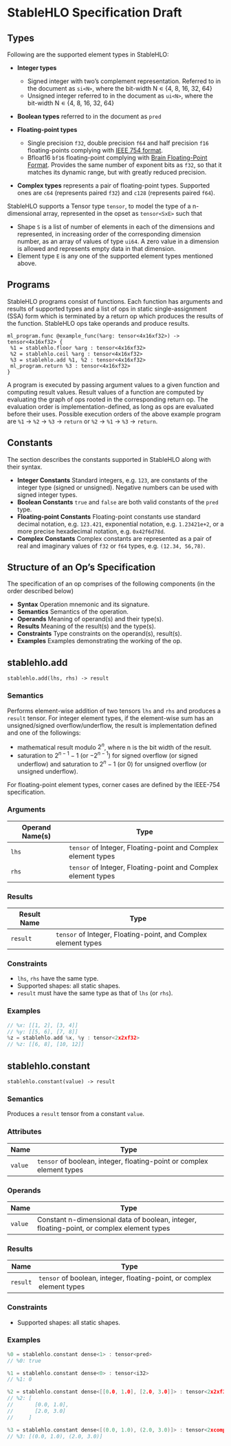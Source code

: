 # StableHLO Specification Draft

## Types

Following are the supported element types in StableHLO:

  * **Integer types**

    * Signed integer with two’s complement representation. Referred to in the
    document as `si<N>`, where the bit-width N ∊ {4, 8, 16, 32, 64}
    * Unsigned integer referred to in the document as `ui<N>`, where the
    bit-width N ∊ {4, 8, 16, 32, 64}
  * **Boolean types** referred to in the document as `pred`
  * **Floating-point types**
    * Single precision `f32`, double precision `f64` and half precision `f16`
    floating-points complying with [IEEE 754
    format](https://ieeexplore.ieee.org/document/8766229).
    * Bfloat16 `bf16` floating-point complying with [Brain Floating-Point Format](https://cloud.google.com/blog/products/ai-machine-learning/bfloat16-the-secret-to-high-performance-on-cloud-tpus).
    Provides the same number of exponent bits as `f32`, so that it matches its
    dynamic range, but with greatly reduced precision.
 * **Complex types** represents a pair of floating-point types. Supported ones
 are `c64` (represents paired `f32`) and `c128` (represents paired `f64`).

StableHLO supports a Tensor type `tensor`, to model the type of a n-dimensional
array, represented in the opset as `tensor<SxE>` such that

  * Shape `S` is a list of number of elements in each of the dimensions and
  represented, in increasing order of the corresponding dimension number, as an
  array of values of type `ui64`. A zero value in a dimension is allowed and
  represents empty data in that dimension.
  * Element type `E` is any one of the supported element types mentioned above.

## Programs

StableHLO programs consist of functions. Each function has arguments and results
of supported types and a list of ops in static single-assignment (SSA) form
which is terminated by a return op which produces the results of the function.
StableHLO ops take operands and produce results.

```
ml_program.func @example_func(%arg: tensor<4x16xf32>) -> tensor<4x16xf32> {
 %1 = stablehlo.floor %arg : tensor<4x16xf32>
 %2 = stablehlo.ceil %arg : tensor<4x16xf32>
 %3 = stablehlo.add %1, %2 : tensor<4x16xf32>
 ml_program.return %3 : tensor<4x16xf32>
}
```

A program is executed by passing argument values to a given function and
computing result values. Result values of a function are computed by evaluating
the graph of ops rooted in the corresponding return op. The evaluation order is
implementation-defined, as long as ops are evaluated before their uses. Possible
execution orders of the above example program are `%1` → `%2` → `%3` → `return`
or `%2` → `%1` → `%3` → `return`.

## Constants

The section describes the constants supported in StableHLO along with their
syntax.

  * **Integer Constants** Standard integers, e.g. `123`, are constants of the
  integer type (signed or unsigned). Negative numbers can be used with signed
  integer types.
  * **Boolean Constants** `true` and `false` are both valid constants of the
  `pred` type.
  * **Floating-point Constants** Floating-point constants use standard decimal
  notation, e.g. `123.421`, exponential notation, e.g. `1.23421e+2`, or a more
  precise hexadecimal notation, e.g. `0x42f6d78d`.
  * **Complex Constants** Complex constants are represented as a pair of real
  and imaginary values of `f32` or `f64` types, e.g. `(12.34, 56,78)`.

## Structure of an Op’s Specification

The specification of an op comprises of the following components (in the order
    described below)

  * **Syntax** Operation mnemonic and its signature.
  * **Semantics** Semantics of the operation.
  * **Operands** Meaning of operand(s) and their type(s).
  * **Results** Meaning of the result(s) and the type(s).
  * **Constraints** Type constraints on the operand(s), result(s).
  * **Examples** Examples demonstrating the working of the op.

## stablehlo.add

`stablehlo.add(lhs, rhs) -> result`

### Semantics

Performs element-wise addition of two tensors `lhs` and `rhs` and produces a
`result` tensor. For integer element types, if the element-wise sum has an
unsigned/signed overflow/underflow, the result is implementation defined and one
of the followings:

  * mathematical result modulo $2^n$, where n is the bit width of the result.
  * saturation to $2^{n-1} - 1$ (or $-2^{n-1}$) for signed overflow (or signed
      underflow) and saturation to $2^n - 1$ (or $0$) for unsigned overflow (or
        unsigned underflow).

For floating-point element types, corner cases are defined by the IEEE-754
specification.

### Arguments

| Operand Name(s) | Type |
|-|-|
| `lhs` | `tensor` of Integer, Floating-point and Complex element types |
| `rhs` | `tensor` of Integer, Floating-point and Complex element types |

### Results

| Result Name | Type |
|-|-|
| `result` | `tensor` of Integer, Floating-point, and Complex element types |

### Constraints

  * `lhs`, `rhs` have the same type.
  * Supported shapes: all static shapes.
  * `result` must have the same type as that of `lhs` (or `rhs`).

### Examples

```c
// %x: [[1, 2], [3, 4]]
// %y: [[5, 6], [7, 8]]
%z = stablehlo.add %x, %y : tensor<2x2xf32>
// %z: [[6, 8], [10, 12]]
```

## stablehlo.constant

`stablehlo.constant(value) -> result`

### Semantics

Produces a `result` tensor from a constant `value`.

### Attributes

| Name | Type |
|-|-|
| `value` | `tensor` of boolean, integer, floating-point or complex element types |

### Operands 

| Name | Type |
|-|-|
| `value` | Constant n-dimensional data of boolean, integer, floating-point, or complex element types |

### Results

| Name | Type |
|-|-|
| `result` | `tensor` of boolean, integer, floating-point, or complex element types |

### Constraints

  * Supported shapes: all static shapes.

### Examples

```c
%0 = stablehlo.constant dense<1> : tensor<pred>
// %0: true 

%1 = stablehlo.constant dense<0> : tensor<i32>
// %1: 0

%2 = stablehlo.constant dense<[[0.0, 1.0], [2.0, 3.0]]> : tensor<2x2xf32>
// %2: [
//       [0.0, 1.0],
//       [2.0, 3.0]
//     ]

%3 = stablehlo.constant dense<[(0.0, 1.0), (2.0, 3.0)]> : tensor<2xcomplex<f32>>
// %3: [(0.0, 1.0), (2.0, 3.0)]
```
